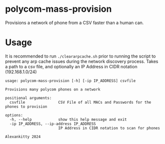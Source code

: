 # polycom-mass-provision
Provisions a network of phone from a CSV faster than a human can.

# Usage
It is recommended to run `./cleararpcache.sh` prior to running the script to prevent any arp cache issues during the network discovery process.
Takes a path to a csv file, and optionally an IP Address in CIDR notation (192.168.1.0/24)

```
usage: polycom-mass-provision [-h] [-ip IP_ADDRESS] csvfile

Provisions many polycom phones on a network

positional arguments:
  csvfile               CSV File of all MACs and Passwords for the phones to provision

options:
  -h, --help            show this help message and exit
  -ip IP_ADDRESS, --ip-address IP_ADDRESS
                        IP Address in CIDR notation to scan for phones

Alexankitty 2024
```